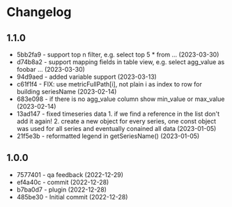 # Changelog

## 1.1.0

* 5bb2fa9 - support top n filter, e.g. select top 5 * from ... (2023-03-30)
* d74b8a2 - support mapping fields in table view, e.g. select agg_value as foobar ... (2023-03-30)
* 94d9aed - added variable support (2023-03-13)
* c61f1f4 - FIX: use metricFullPath[i], not plain i as index to row for building seriesName (2023-02-14)
* 683e098 - if there is no agg_value column show min_value or max_value (2023-02-14)
* 13ad147 - fixed timeseries data 1. if we find a reference in the list don't add it again! 2. create a new object for every series, one const object was used for all series and eventually conained all data (2023-01-05)
* 21f5e3b - reformatted legend in getSeriesName() (2023-01-05)
## 1.0.0
* 7577401 - qa feedback (2022-12-29)
* ef4a40c - commit (2022-12-28)
* b7ba0d7 - plugin (2022-12-28)
* 485be30 - Initial commit (2022-12-28)
